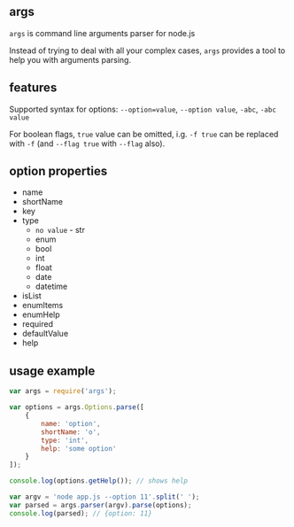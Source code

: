 ## args

`args` is command line arguments parser for node.js

Instead of trying to deal with all your complex cases, `args` provides a tool to help you with arguments parsing.

## features

Supported syntax for options: `--option=value`, `--option value`, `-abc`, `-abc value`

For boolean flags, `true` value can be omitted, i.g. `-f true` can be replaced with `-f` (and `--flag true` with `--flag` also).

## option properties

* name
* shortName
* key
* type
	* `no value` - str
	* enum
	* bool
	* int
	* float
	* date
	* datetime
* isList
* enumItems
* enumHelp
* required
* defaultValue
* help

## usage example

```js
var args = require('args');

var options = args.Options.parse([
	{
		name: 'option',
		shortName: 'o',
		type: 'int',
		help: 'some option'
	}
]);

console.log(options.getHelp()); // shows help

var argv = 'node app.js --option 11'.split(' ');
var parsed = args.parser(argv).parse(options);
console.log(parsed); // {option: 11}
```
